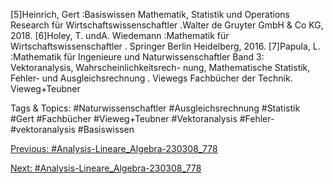 [5]Heinrich, Gert :Basiswissen Mathematik, Statistik und Operations Research für Wirtschaftswissenschaftler .Walter
de Gruyter GmbH & Co KG, 2018.
[6]Holey, T. undA. Wiedemann :Mathematik für Wirtschaftswissenschaftler . Springer Berlin Heidelberg, 2016.
[7]Papula, L. :Mathematik für Ingenieure und Naturwissenschaftler Band 3: Vektoranalysis, Wahrscheinlichkeitsrech-
nung, Mathematische Statistik, Fehler- und Ausgleichsrechnung . Viewegs Fachbücher der Technik. Vieweg+Teubner

   Tags & Topics:
   #Naturwissenschaftler
   #Ausgleichsrechnung
   #Statistik
   #Gert
   #Fachbücher
   #Vieweg+Teubner
   #Vektoranalysis
   #Fehler-
   #vektoranalysis
   #Basiswissen

[Previous: #Analysis-Lineare_Algebra-230308_778](Analysis-Lineare_Algebra-230308_778.md)

[Next: #Analysis-Lineare_Algebra-230308_778](Analysis-Lineare_Algebra-230308_778.md)